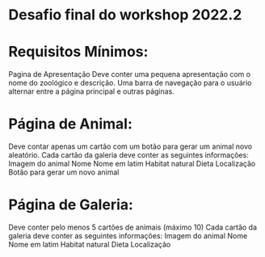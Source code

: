 # Desafio final do workshop 2022.2
# Requisitos Mínimos:
Pagina de Apresentação
Deve conter uma pequena apresentação com o nome do zoológico e descrição.
Uma barra de navegação para o usuário alternar entre a página principal e outras páginas.
# Página de Animal:
Deve contar apenas um cartão com um botão para gerar um animal novo aleatório.
Cada cartão da galeria deve conter as seguintes informações:
Imagem do animal
Nome
Nome em latim
Habitat natural
Dieta
Localização
Botão para gerar um novo animal
# Página de Galeria:
Deve conter pelo menos 5 cartões de animais (máximo 10)
Cada cartão da galeria deve conter as seguintes informações:
Imagem do animal
Nome
Nome em latim
Habitat natural
Dieta
Localização
